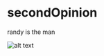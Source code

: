 # secondOpinion

randy is the man

![alt text](https://s3.amazonaws.com/lowres.cartoonstock.com/animals-x_ray-x_ray-second_opinion-catscan-cat_scan-kwan93_low.jpg "Cat Scan!")


